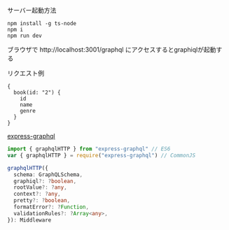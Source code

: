サーバー起動方法

```
npm install -g ts-node
npm i
npm run dev
```

ブラウザで http://localhost:3001/graphql にアクセスするとgraphiqlが起動する

リクエスト例

```
{
  book(id: "2") {
    id
    name
    genre
  }
}
```

[express-graphql](https://github.com/graphql/express-graphql)

```ts
import { graphqlHTTP } from "express-graphql" // ES6
var { graphqlHTTP } = require("express-graphql") // CommonJS
```

```ts
graphqlHTTP({
  schema: GraphQLSchema,
  graphiql?: ?boolean,
  rootValue?: ?any,
  context?: ?any,
  pretty?: ?boolean,
  formatError?: ?Function,
  validationRules?: ?Array<any>,
}): Middleware
```
